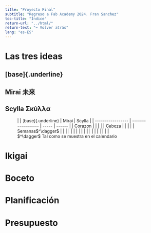 ```yaml
---
title: "Proyecto Final"
subtitle: "Regreso a Fab Academy 2024. Fran Sanchez"
toc-title: "Índice"
return-url: "../html/"
return-text: "← Volver atrás"
lang: "es-ES"
---
```


# Las tres ideas

## [base]{.underline}

## Mirai 未来

## Scylla Σκύλλα

<figure>
|                   | [base]{.underline} | Mirai | Scylla |
| ----------------- | ------------------ | ----- | ------ |
| Corazon           |                    |       |        |
| Cabeza            |                    |       |        |
| Semanas$^\dagger$ |                    |       |        |
|                   |                    |       |        |
|                   |                    |       |        |
|                   |                    |       |        |
<figcaption>
$^\dagger$ Tal como se muestra en el calendario
</figcaption>
</figure>

# Ikigai

# Boceto

# Planificación

# Presupuesto
